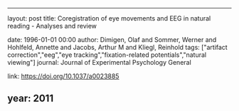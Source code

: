 ---
layout: post
title: Coregistration of eye movements and EEG in natural reading - Analyses and review

date: 1996-01-01 00:00
author: Dimigen, Olaf and Sommer, Werner and Hohlfeld, Annette and Jacobs, Arthur M and Kliegl, Reinhold
tags: ["artifact correction","eeg","eye tracking","fixation-related potentials","natural viewing"]
journal: Journal of Experimental Psychology General

link: https://doi.org/10.1037/a0023885

year: 2011
-----
